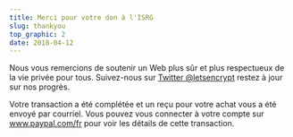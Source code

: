 ```yaml
---
title: Merci pour votre don à l'ISRG
slug: thankyou
top_graphic: 2
date: 2018-04-12
---
```


Nous vous remercions de soutenir un Web plus sûr et plus respectueux de la vie privée pour tous. Suivez-nous sur [Twitter @letsencrypt](https://twitter.com/letsencrypt) restez à jour sur nos progrès.

Votre transaction a été complétée et un reçu pour votre achat vous a été envoyé par courriel. Vous pouvez vous connecter à votre compte sur <a href="https://www.paypal.com/fr">www.paypal.com/fr</a> pour voir les détails de cette transaction.
